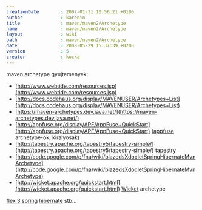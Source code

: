 ```yaml
---
creationDate        : 2007-01-31 10:56:21 +0100 
author              : karenin 
title               : maven/maven2/Archetype 
name                : maven/maven2/Archetype 
layout              : wiki 
path                : maven/maven2/Archetype 
date                : 2008-05-29 15:37:39 +0200 
version             : 5 
creator             : kocka 
---
```

maven archetype gyujtemenyek:

*   [http://www.webtide.com/resources.jsp](http://www.webtide.com/resources.jsp)
*   [http://docs.codehaus.org/display/MAVENUSER/Archetypes+List](http://docs.codehaus.org/display/MAVENUSER/Archetypes+List)
*   [https://maven-archetypes.dev.java.net/](https://maven-archetypes.dev.java.net/)
*   [http://appfuse.org/display/APF/AppFuse+QuickStart](http://appfuse.org/display/APF/AppFuse+QuickStart) ([appfuse](../../appfuse.html) archetype-ok, kiralyosak)
*   [http://tapestry.apache.org/tapestry5/tapestry-simple/](http://tapestry.apache.org/tapestry5/tapestry-simple/) [tapestry](../../tapestry.html)
*   [http://code.google.com/p/fna/wiki/blazedsXdocletSpringHibernateMvnArchetype](http://code.google.com/p/fna/wiki/blazedsXdocletSpringHibernateMvnArchetype) 
*   [http://wicket.apache.org/quickstart.html](http://wicket.apache.org/quickstart.html) [Wicket](../../Wicket.html) archetype

[flex 3](../../flex.html) [spring](../../spring.html) [hibernate](../../Hibernate.html) stb...
